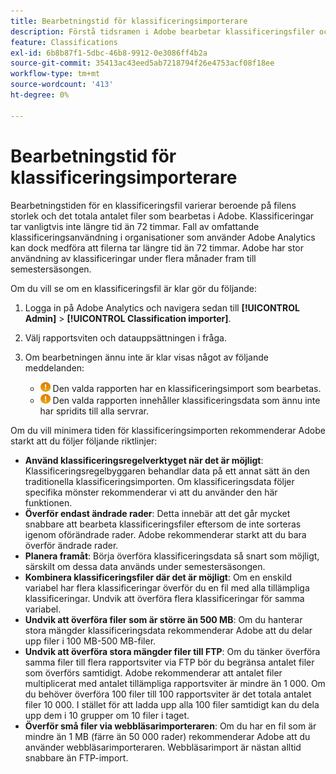 ```yaml
---
title: Bearbetningstid för klassificeringsimporterare
description: Förstå tidsramen i Adobe bearbetar klassificeringsfiler och hur man minimerar bearbetningstiden.
feature: Classifications
exl-id: 6b8b87f1-5dbc-46b8-9912-0e3086ff4b2a
source-git-commit: 35413ac43eed5ab7218794f26e4753acf08f18ee
workflow-type: tm+mt
source-wordcount: '413'
ht-degree: 0%

---
```


# Bearbetningstid för klassificeringsimporterare

Bearbetningstiden för en klassificeringsfil varierar beroende på filens storlek och det totala antalet filer som bearbetas i Adobe. Klassificeringar tar vanligtvis inte längre tid än 72 timmar. Fall av omfattande klassificeringsanvändning i organisationer som använder Adobe Analytics kan dock medföra att filerna tar längre tid än 72 timmar. Adobe har stor användning av klassificeringar under flera månader fram till semestersäsongen.

Om du vill se om en klassificeringsfil är klar gör du följande:

1. Logga in på Adobe Analytics och navigera sedan till **[!UICONTROL Admin]** > **[!UICONTROL Classification importer]**.
2. Välj rapportsviten och datauppsättningen i fråga.
3. Om bearbetningen ännu inte är klar visas något av följande meddelanden:

   * ![Meddelande](assets/icon_notice_notice.gif) Den valda rapporten har en klassificeringsimport som bearbetas.
   * ![Meddelande](assets/icon_notice_notice.gif) Den valda rapporten innehåller klassificeringsdata som ännu inte har spridits till alla servrar.

Om du vill minimera tiden för klassificeringsimporten rekommenderar Adobe starkt att du följer följande riktlinjer:

* **Använd klassificeringsregelverktyget när det är möjligt**: Klassificeringsregelbyggaren behandlar data på ett annat sätt än den traditionella klassificeringsimporten. Om klassificeringsdata följer specifika mönster rekommenderar vi att du använder den här funktionen.
* **Överför endast ändrade rader**: Detta innebär att det går mycket snabbare att bearbeta klassificeringsfiler eftersom de inte sorteras igenom oförändrade rader. Adobe rekommenderar starkt att du bara överför ändrade rader.
* **Planera framåt**: Börja överföra klassificeringsdata så snart som möjligt, särskilt om dessa data används under semestersäsongen.
* **Kombinera klassificeringsfiler där det är möjligt**: Om en enskild variabel har flera klassificeringar överför du en fil med alla tillämpliga klassificeringar. Undvik att överföra flera klassificeringar för samma variabel.
* **Undvik att överföra filer som är större än 500 MB**: Om du hanterar stora mängder klassificeringsdata rekommenderar Adobe att du delar upp filer i 100 MB-500 MB-filer.
* **Undvik att överföra stora mängder filer till FTP**: Om du tänker överföra samma filer till flera rapportsviter via FTP bör du begränsa antalet filer som överförs samtidigt. Adobe rekommenderar att antalet filer multiplicerat med antalet tillämpliga rapportsviter är mindre än 1 000. Om du behöver överföra 100 filer till 100 rapportsviter är det totala antalet filer 10 000. I stället för att ladda upp alla 100 filer samtidigt kan du dela upp dem i 10 grupper om 10 filer i taget.
* **Överför små filer via webbläsarimporteraren**: Om du har en fil som är mindre än 1 MB (färre än 50 000 rader) rekommenderar Adobe att du använder webbläsarimporteraren. Webbläsarimport är nästan alltid snabbare än FTP-import.
